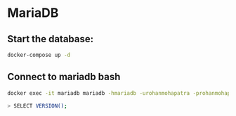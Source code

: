 # MariaDB

## Start the database:

```sh
docker-compose up -d
```

## Connect to mariadb bash

```sh
docker exec -it mariadb mariadb -hmariadb -urohanmohapatra -prohanmohapatra

> SELECT VERSION();
```

